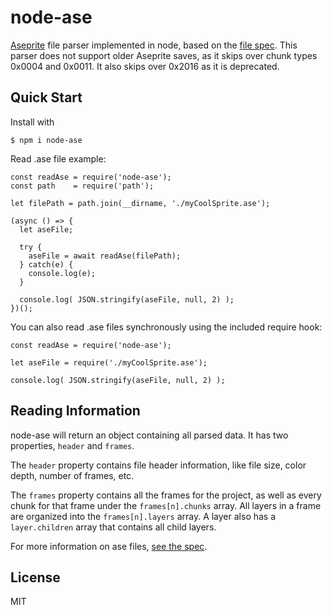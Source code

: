 # node-ase
[Aseprite](https://github.com/aseprite/aseprite) file parser implemented in node, based on the [file spec](https://github.com/aseprite/aseprite/blob/master/docs/ase-file-specs.md). This parser does not support older Aseprite saves, as it skips over chunk types 0x0004 and 0x0011. It also skips over 0x2016 as it is deprecated.

## Quick Start
Install with
```
$ npm i node-ase
```

Read .ase file example:
```
const readAse = require('node-ase');
const path    = require('path');

let filePath = path.join(__dirname, './myCoolSprite.ase');

(async () => {
  let aseFile;

  try {
    aseFile = await readAse(filePath);
  } catch(e) {
    console.log(e);
  }

  console.log( JSON.stringify(aseFile, null, 2) );
})();
```

You can also read .ase files synchronously using the included require hook:
```
const readAse = require('node-ase');

let aseFile = require('./myCoolSprite.ase');

console.log( JSON.stringify(aseFile, null, 2) );
```

## Reading Information
node-ase will return an object containing all parsed data. It has two properties, `header` and `frames`.

The `header` property contains file header information, like file size, color depth, number of frames, etc.

The `frames` property contains all the frames for the project, as well as every chunk for that frame under the `frames[n].chunks` array. All layers in a frame are organized into the `frames[n].layers` array. A layer also has a `layer.children` array that contains all child layers.

For more information on ase files, [see the spec](https://github.com/aseprite/aseprite/blob/master/docs/ase-file-specs.md).

## License
MIT
